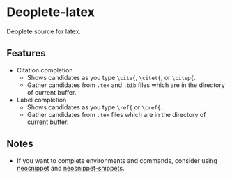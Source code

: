 # Deoplete-latex
Deoplete source for latex.

## Features
- Citation completion
    - Shows candidates as you type `\cite{`, `\citet{`, or `\citep{`.
    - Gather candidates from `.tex` and `.bib` files which are in the directory of current buffer.
- Label completion
    - Shows candidates as you type `\ref{` or `\cref{`.
    - Gather candidates from `.tex` files which are in the directory of current buffer.

## Notes
- If you want to complete environments and commands, consider using [neosnippet](https://github.com/Shougo/neosnippet.vim) and [neosnippet-snippets](https://github.com/Shougo/neosnippet-snippets).
